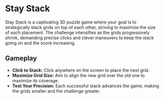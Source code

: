 # Stay Stack

Stay Stack is a captivating 3D puzzle game where your goal is to strategically stack grids on top of each other, striving to maximize the size of each placement. The challenge intensifies as the grids progressively shrink, demanding precise clicks and clever maneuvers to keep the stack going on and the score increasing.

## Gameplay

- **Click to Stack:** Click anywhere on the screen to place the next grid.
- **Maximize Grid Size:** Aim to align the new grid over the old one to maximize its coverage.
- **Test Your Precision:** Each successful stack advances the game, making the grids smaller and the challenge greater.


